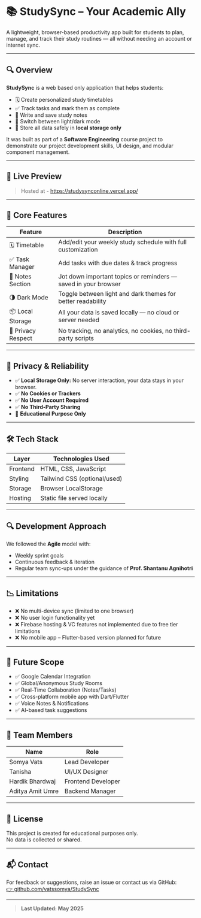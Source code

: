 # 📚 StudySync – Your Academic Ally

A lightweight, browser-based productivity app built for students to plan, manage, and track their study routines — all without needing an account or internet sync.

---

## 🔍 Overview

**StudySync** is a web based only application that helps students:
- 🗓️ Create personalized study timetables
- ✅ Track tasks and mark them as complete
- 📝 Write and save study notes
- 🌙 Switch between light/dark mode
- 🔐 Store all data safely in **local storage only**

It was built as part of a **Software Engineering** course project to demonstrate our project development skills, UI design, and modular component management.

---

## 🚀 Live Preview
> Hosted at - https://studysynconline.vercel.app/

---

## 🧠 Core Features

| Feature             | Description                                                                 |
|---------------------|-----------------------------------------------------------------------------|
| 🗓️ Timetable        | Add/edit your weekly study schedule with full customization                 |
| ✅ Task Manager      | Add tasks with due dates & track progress                                   |
| 📝 Notes Section     | Jot down important topics or reminders — saved in your browser              |
| 🌗 Dark Mode         | Toggle between light and dark themes for better readability                 |
| 📦 Local Storage     | All your data is saved locally — no cloud or server needed                  |
| 🔐 Privacy Respect   | No tracking, no analytics, no cookies, no third-party scripts               |

---

## 🔐 Privacy & Reliability

- ✅ **Local Storage Only:** No server interaction, your data stays in your browser.
- ✅ **No Cookies or Trackers**
- ✅ **No User Account Required**
- ✅ **No Third-Party Sharing**
- 🔐 **Educational Purpose Only**

---

## 🛠️ Tech Stack

| Layer      | Technologies Used             |
|------------|-------------------------------|
| Frontend   | HTML, CSS, JavaScript         |
| Styling    | Tailwind CSS (optional/used)  |
| Storage    | Browser LocalStorage          |
| Hosting    | Static file served locally    |

---

## 🔍 Development Approach

We followed the **Agile** model with:
- Weekly sprint goals
- Continuous feedback & iteration
- Regular team sync-ups under the guidance of **Prof. Shantanu Agnihotri**

---

## 📉 Limitations

- ❌ No multi-device sync (limited to one browser)
- ❌ No user login functionality yet
- ❌ Firebase hosting & VC features not implemented due to free tier limitations
- ❌ No mobile app – Flutter-based version planned for future

---

## 🔮 Future Scope

- ✅ Google Calendar Integration  
- ✅ Global/Anonymous Study Rooms  
- ✅ Real-Time Collaboration (Notes/Tasks)  
- ✅ Cross-platform mobile app with Dart/Flutter  
- ✅ Voice Notes & Notifications  
- ✅ AI-based task suggestions

---

## 👥 Team Members

| Name               | Role                   |
|--------------------|------------------------|
| Somya Vats         | Lead Developer         |
| Tanisha            | UI/UX Designer         |
| Hardik Bhardwaj    | Frontend Developer     |
| Aditya Amit Umre   | Backend Manager        |

---

## 📄 License

This project is created for educational purposes only.  
No data is collected or shared.

---

## 📬 Contact

For feedback or suggestions, raise an issue or contact us via GitHub:  
[👉 github.com/vatssomya/StudySync](https://github.com/vatssomya/StudySync)

---

> **Last Updated: May 2025**
